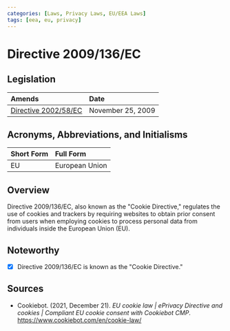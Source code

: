 ```yaml
---
categories: [Laws, Privacy Laws, EU/EEA Laws]
tags: [eea, eu, privacy]
---
```


# Directive 2009/136/EC

## Legislation

Amends | Date
:--- | :---
[Directive 2002/58/EC](/laws/directive-2002-58-ec.md) | November 25, 2009

## Acronyms, Abbreviations, and Initialisms

Short Form | Full Form
:--- | :---
EU | European Union

## Overview

Directive 2009/136/EC, also known as the "Cookie Directive," regulates the use of cookies and trackers by requiring websites to obtain prior consent from users when employing cookies to process personal data from individuals inside the European Union (EU).

## Noteworthy

- [x] Directive 2009/136/EC is known as the "Cookie Directive."

## Sources

- Cookiebot. (2021, December 21). *EU cookie law | ePrivacy Directive and cookies | Compliant EU cookie consent with Cookiebot CMP*. https://www.cookiebot.com/en/cookie-law/